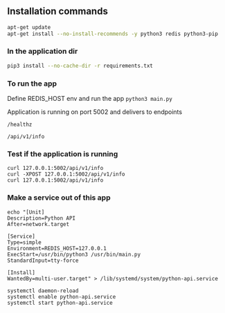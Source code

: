 ## Installation commands

```sh
apt-get update
apt-get install --no-install-recommends -y python3 redis python3-pip
```

### In the application dir
```sh
pip3 install --no-cache-dir -r requirements.txt
```

### To run the app

Define REDIS_HOST env and run the app
`python3 main.py`

Application is running on port 5002 and delivers to endpoints

`/healthz`

`/api/v1/info`

### Test if the application is running

```
curl 127.0.0.1:5002/api/v1/info
curl -XPOST 127.0.0.1:5002/api/v1/info
curl 127.0.0.1:5002/api/v1/info
```

### Make a service out of this app
```
echo "[Unit]
Description=Python API
After=network.target

[Service]
Type=simple
Environment=REDIS_HOST=127.0.0.1
ExecStart=/usr/bin/python3 /usr/bin/main.py
StandardInput=tty-force

[Install]
WantedBy=multi-user.target" > /lib/systemd/system/python-api.service

systemctl daemon-reload
systemctl enable python-api.service
systemctl start python-api.service
```